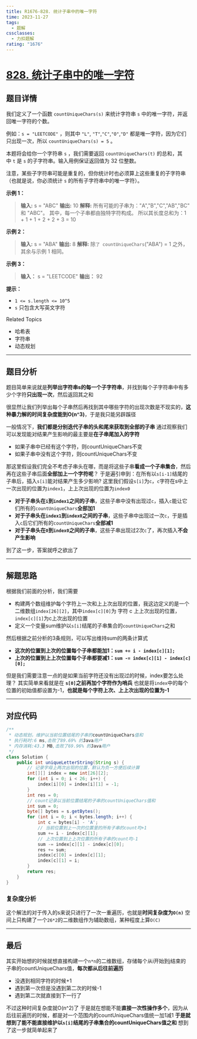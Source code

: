 ```yaml
---
title: R1676-828. 统计子串中的唯一字符
time: 2023-11-27
tags:
  - 题解
cssclasses:
  - 力扣题解
rating: "1676"
---
```

# [828. 统计子串中的唯一字符](https://leetcode.cn/problems/count-unique-characters-of-all-substrings-of-a-given-string/)
## 题目详情

我们定义了一个函数 `countUniqueChars(s)` 来统计字符串 `s` 中的唯一字符，并返回唯一字符的个数。

例如：`s = "LEETCODE"` ，则其中 `"L"`, `"T"`,`"C"`,`"O"`,`"D"` 都是唯一字符，因为它们只出现一次，所以 `countUniqueChars(s) = 5` 。

本题将会给你一个字符串 `s` ，我们需要返回 `countUniqueChars(t)` 的总和，其中 `t` 是 `s` 的子字符串。输入用例保证返回值为 32 位整数。

注意，某些子字符串可能是重复的，但你统计时也必须算上这些重复的子字符串（也就是说，你必须统计 `s` 的所有子字符串中的唯一字符）。

**示例 1：**
>**输入:** s = "ABC"
>**输出:** 10
>**解释:** 所有可能的子串为："A","B","C","AB","BC" 和 "ABC"。
     其中，每一个子串都由独特字符构成。
     所以其长度总和为：1 + 1 + 1 + 2 + 2 + 3 = 10

**示例 2：**
>**输入:** s = "ABA"
>**输出:** 8
>**解释:** 除`了 countUniqueChars`("ABA") = 1 之外，其余与示例 1 相同。

**示例 3：**
>**输入：** s = "LEETCODE"
>**输出：** 92

**提示：**
- `1 <= s.length <= 10^5`
- `s` 只包含大写英文字符

Related Topics
- 哈希表
- 字符串
- 动态规划

---
## 题目分析

题目简单来说就是**列举出字符串s的每一个子字符串**，并找到每个子字符串中有多少个字符**只出现一次**，然后返回其之和

很显然让我们列举出每个子串然后再找到其中哪些字符的出现次数是不现实的，**这种暴力解的时间复杂度能到O(n^3)**，于是我只能另辟蹊径

一般情况下，**我们都是分别迭代子串的头和尾来获取到全部的子串**
通过观察我们可以发现能对结果产生影响的最主要是**在子串尾加入的字符**
- 如果子串中已经有这个字符，则countUniqueChars不变
- 如果子串中没有这个字符，则countUniqueChars不变

那这里假设我们完全不考虑子串头在哪，而是将这些子串**看成一个子串集合**，然后再在这些子串后面**全部加上一个字符呢**？
于是遍引申到：在所有以`s[i-1]`结尾的子串后，插入`s[i]`能对结果产生多少影响?
这里我们假设`s[i]`为`c`，`c`字符在s中上一次出现的位置为`index1`，上上次出现的位置为`index0`
- **对于子串头在`i`到`index1`之间的子串**，这些子串中没有出现过`c`，插入`c`能让它们所有的`countUniqueChars`**全部加1**
- **对于子串头在`index1`到`index0`之间的子串**，这些子串中出现过一次`c`，于是插入`c`后它们所有的`countUniqueChars`**全部减1**
- **对于子串头在`0`到`index0`之间的子串**，这些子串出现过2次`c`了，再次插入**不会产生影响**

到了这一步，答案就呼之欲出了

---
## 解题思路

根据我们前面的分析，我们需要
- 构建两个数组维护每个字符上一次和上上次出现的位置，我这边定义的是一个二维数组`index[26][2]`，其中`index[c][0]`为 字符 c 上上次出现的位置， `index[c][1]`为c上次出现的位置
- 定义一个变量sum维护以`s[i]`结尾的子串集合的`countUniqueChars`之和

然后根据之前分析的3条规则，可以写出维持sum的两条计算式
- **这次的位置到上次的位置每个子串都能加1：`sum += i - index[c][1];`**
- **上次的位置到上上次位置每个子串都要减1：`sum -= index[c][1] - index[c][0];`**

但是我们需要注意一点的是如果当前字符还没有出现过的时候，index要怎么处理？
其实简单来看就是在 **`s[0]`之前再加个字符作为哨兵**
也就是将`index`中的每个位置的初始值都设置为-1，**也就是每个字符上次、上上次出现的位置为-1**

---
## 对应代码
```java
/**  
 * 动态规划，维护以当前位置结尾的子串的countUniqueChars值和  
 * 执行耗时:6 ms,击败了89.69% 的Java用户  
 * 内存消耗:43.3 MB,击败了69.96% 的Java用户  
 */  
class Solution {  
    public int uniqueLetterString(String s) {  
        // 记录字母上两次出现的位置，默认为负一方便后续计算  
        int[][] index = new int[26][2];  
        for (int i = 0; i < 26; i++) {  
            index[i][0] = index[i][1] = -1;  
        }  
        int res = 0;  
        // count记录以当前位置结尾的子串的countUniqueChars值和  
        int sum = 0;  
        byte[] bytes = s.getBytes();  
        for (int i = 0; i < bytes.length; i++) {  
            int c = bytes[i] - 'A';  
            // 当前位置到上一次的位置里的所有子串的count均+1  
            sum += i - index[c][1];  
            // 上次位置到上上次位置的所有子串的count均-1  
            sum -= index[c][1] - index[c][0];  
            res += sum;  
            index[c][0] = index[c][1];  
            index[c][1] = i;  
        }  
        return res;  
    }  
}
```
### 复杂度分析
这个解法的对于传入的s来说只进行了一次一重遍历，也就是**时间复杂度为`O(n)`**
空间上只构建了一个`26*2`的二维数组作为辅助数组，某种程度上算`O(C)`

---
## 最后

其实开始想的时候就想直接构建一个`n*n`的二维数组，存储每个从i开始到j结束的子串的countUniqueChars值，**每次都从后往前遍历**
- 没遇到相同字符的时候+1
- 遇到第一次但是没遇到第二次的时候-1
- 遇到第二次就直接到下一行了

不过这种时间复杂度就O(n^2)了
于是就在想能不能**直接一次性操作多个**，因为从后往前遍历的时候，都是对一个范围内的countUniqueChars值统一加1减1
**于是就想到了能不能直接维护以`s[i]`结尾的子串集合的countUniqueChars值之和**
想到了这一步就简单起来了

